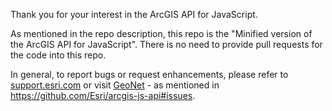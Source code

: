 Thank you for your interest in the ArcGIS API for JavaScript.

As mentioned in the repo description, this repo is the "Minified version of the ArcGIS API for JavaScript". There is no need to provide pull requests for the code into this repo.

In general, to report bugs or request enhancements, please refer to [support.esri.com](http://support.esri.com/) or visit [GeoNet](https://geonet.esri.com/community/developers/web-developers/arcgis-api-for-javascript) - as mentioned in https://github.com/Esri/arcgis-js-api#issues.
